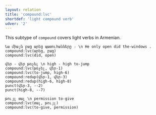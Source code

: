 ```yaml
---
layout: relation
title: 'compound:lvc'
shortdef: 'light compound verb'
udver: '2'
---
```


This subtype of `compound` covers light verbs in Armenian.

~~~ sdparse
Նա միայն բաց արեց պատուհանները ։ \n He only open did the-windows .
compound:lvc(արեց, բաց)
compound:lvc(did, open)
~~~

~~~ sdparse
վեր - վեր թռչել \n high - high to-jump
compound:lvc(թռչել, վեր-1)
compound:lvc(to-jump, high-6)
compound:redup(վեր-1, վեր-3)
compound:redup(high-6, high-8)
punct(վեր-3, --2)
punct(high-8, --7)
~~~

~~~ sdparse
թույլ տալ \n permission to-give
compound:lvc(տալ, թույլ)
compound:lvc(to-give, permission)
~~~
<!-- Interlanguage links updated Út zář 29 18:41:14 CEST 2020 -->
